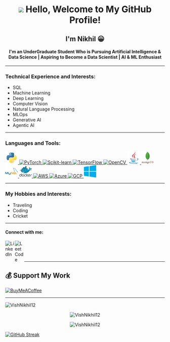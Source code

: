 <h1 align="center">
  <img src="https://emojis.slackmojis.com/emojis/images/1531849430/4246/blob-sunglasses.gif?1531849430" width="30"/>
  Hello, Welcome to My GitHub Profile!
</h1>

<h2 align="center">I'm Nikhil 😀</h2>
<h4 align="center">I'm an UnderGraduate Student Who is Pursuing Artificial Intelligence & Data Science | Aspiring to Become a Data Scientist  | AI & ML Enthusiast</h4>

---

### Technical Experience and Interests:
- SQL
- Machine Learning
- Deep Learning
- Computer Vision 
- Natural Language Processing
- MLOps
- Generative AI 
- Agentic AI

---

<h3 align="left">Languages and Tools:</h3>
<p align="left">
  <a href="https://www.python.org" target="_blank">
    <img src="https://raw.githubusercontent.com/devicons/devicon/master/icons/python/python-original.svg" alt="Python" width="40" height="40"/>
  </a>
  <a href="https://pytorch.org/" target="_blank">
    <img src="https://www.vectorlogo.zone/logos/pytorch/pytorch-icon.svg" alt="PyTorch" width="40" height="40"/>
  </a>
  <a href="https://scikit-learn.org/" target="_blank">
    <img src="https://upload.wikimedia.org/wikipedia/commons/0/05/Scikit_learn_logo_small.svg" alt="Scikit-learn" width="40" height="40"/>
  </a>
  <a href="https://www.tensorflow.org" target="_blank">
    <img src="https://www.vectorlogo.zone/logos/tensorflow/tensorflow-icon.svg" alt="TensorFlow" width="40" height="40"/>
  </a>
  <a href="https://opencv.org/" target="_blank">
    <img src="https://www.vectorlogo.zone/logos/opencv/opencv-icon.svg" alt="OpenCV" width="40" height="40"/>
  </a>
  <a href="https://www.java.com" target="_blank">
    <img src="https://raw.githubusercontent.com/devicons/devicon/master/icons/java/java-original.svg" alt="Java" width="40" height="40"/>
  </a>
  <a href="https://www.mongodb.com/" target="_blank">
    <img src="https://raw.githubusercontent.com/devicons/devicon/master/icons/mongodb/mongodb-original-wordmark.svg" alt="MongoDB" width="40" height="40"/>
  </a>
  <a href="https://www.mysql.com/" target="_blank">
    <img src="https://raw.githubusercontent.com/devicons/devicon/master/icons/mysql/mysql-original-wordmark.svg" alt="SQL" width="40" height="40"/>
  </a>
  <a href="https://www.docker.com/" target="_blank">
    <img src="https://raw.githubusercontent.com/devicons/devicon/master/icons/docker/docker-original-wordmark.svg" alt="Docker" width="40" height="40"/>
  </a>
  <a href="https://aws.amazon.com/" target="_blank">
    <img src="https://www.vectorlogo.zone/logos/amazon_aws/amazon_aws-icon.svg" alt="AWS" width="40" height="40"/>
  </a>
  <a href="https://azure.microsoft.com/" target="_blank">
    <img src="https://www.vectorlogo.zone/logos/microsoft_azure/microsoft_azure-icon.svg" alt="Azure" width="40" height="40"/>
  </a>
  <a href="https://cloud.google.com/" target="_blank">
    <img src="https://www.vectorlogo.zone/logos/google_cloud/google_cloud-icon.svg" alt="GCP" width="40" height="40"/>
  </a>
  <a href="https://www.microsoft.com/windows" target="_blank">
    <img src="https://raw.githubusercontent.com/devicons/devicon/master/icons/windows8/windows8-original.svg" alt="Windows OS" width="40" height="40"/>
  </a>
</p>

---

### My Hobbies and Interests:
- Traveling
- Coding
- Cricket

---

#### Connect with me:
<p align="left">
  <a href="www.linkedin.com/in/vishnikhil" target="_blank">
    <img align="left" alt="LinkedIn" width="30px" src="https://img.icons8.com/color/48/000000/linkedin.png" />
  </a>
 

  <a href="https://leetcode.com/u/viswanathnikhil44/" target="_blank">
    <img align="left" alt="LeetCode" width="30px" src="https://user-images.githubusercontent.com/36547915/97088991-45da5d00-1652-11eb-900f-80d106540f4f.png" />
  </a>
</p>
<br /><br /><br />

---

## 💰 Support My Work
[![BuyMeACoffee](https://img.shields.io/badge/Buy%20Me%20a%20Coffee-ffdd00?style=for-the-badge&logo=buy-me-a-coffee&logoColor=black)](https://www.buymeacoffee.com/[your-username])

---

<p align="left">
  <img src="https://komarev.com/ghpvc/?username=VishNikhil12&label=Profile%20views&color=0e75b6&style=flat" alt="VishNikhil12" />
</p>

<!-- GitHub Stats -->
<p align="center">
  <img src="https://github-readme-stats.vercel.app/api/top-langs?username=VishNikhil12&show_icons=true&locale=en&layout=compact" alt="VishNikhil12" />
</p>

<p align="center">
  <img src="https://github-readme-stats.vercel.app/api?username=VishNikhil12&show_icons=true&locale=en" alt="VishNikhil12" />
</p>

[![GitHub Streak](https://streak-stats.demolab.com/?user=VishNikhil12)](https://git.io/streak-stats)



